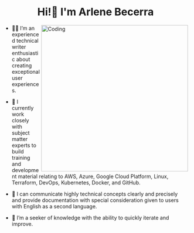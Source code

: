 
<h1 align="center">Hi!👋 I'm Arlene Becerra</h1>
<img align="right" alt="Coding" width="400" src="https://www.lios.ca/wp-content/uploads/2017/07/lios-article-juillet-2017-redacteur_rev1_final.png">


- ✍🏽 I’m an experienced technical writer enthusiastic about creating exceptional user experiences.

- 🔭 I currently work closely with subject matter experts to build training and development material relating to AWS, Azure, Google Cloud Platform, Linux, Terraform, DevOps, Kubernetes, Docker, and GitHub.

- 📝 I can communicate highly technical concepts clearly and precisely and provide documentation with special consideration given to users with English as a second language.

- 🌱 I’m a seeker of knowledge with the ability to quickly iterate and improve.

<p align="left">
</p>
